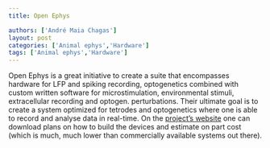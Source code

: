 ```yaml
---
title: Open Ephys

authors: ['André Maia Chagas']
layout: post
categories: ['Animal ephys','Hardware']
tags: ['Animal ephys','Hardware']
---
```


Open Ephys is a great initiative to create a suite that encompasses hardware for LFP and spiking recording, optogenetics combined with custom written software for microstimulation, environmental stimuli, extracellular recording and optogen. perturbations. Their ultimate goal is to create a system optimized for tetrodes and optogenetics where one is able to record and analyse data in real-time. On the [project’s website](http://www.open-ephys.org/) one can download plans on how to build the devices and estimate on part cost (which is much, much lower than commercially available systems out there).
